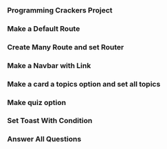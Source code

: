 ### Programming Crackers Project

### Make a Default Route 

### Create Many Route and set  Router

### Make a Navbar with Link

### Make a card a topics option and set all topics 

### Make quiz option 

### Set Toast With Condition

### Answer All Questions 
